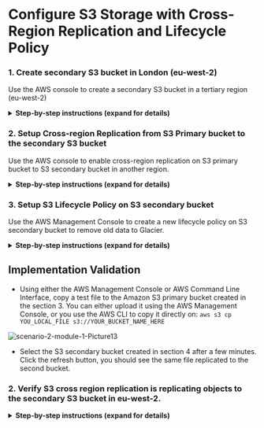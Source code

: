 # Configure S3 Storage with Cross-Region Replication and Lifecycle Policy

### 1. Create secondary S3 bucket in London (eu-west-2)
Use the AWS console to create a secondary S3 bucket in a tertiary region (eu-west-2)
<details>
<summary><strong>Step-by-step instructions (expand for details)</strong></summary><p>

- In the AWS Management Console select **Services** then select **S3** under Storage.
- Select **+Create Bucket**
- Provide a globally unique name for your bucket such as my-storage-workshop-bucket2.
- Select the Region to Asia Pacific (Sydney)
- Choose **Create** in the lower left of the dialog.

![scenario-2-module-1-Picture4](../../images/scenario-2-module-1-Picture4.png)
pic

</p></details>

### 2. Setup Cross-region Replication from S3 Primary bucket to the secondary S3 bucket
Use the AWS console to enable cross-region replication on S3 primary bucket to S3 secondary bucket in another region.
<details>
<summary><strong>Step-by-step instructions (expand for details)</strong></summary><p>

- In AWS Management Console, S3 service, all the buckets are listed. Click the name of the S3 bucket you created in Step 3.
- Click Management Tab, and click Replication
- Click **Get started**, the Replication Rule will display a window to ask Enable versioning

![scenario-2-module-1-Picture5](../../images/scenario-2-module-1-Picture5.png)
pic

- Click **Enable Versioning**, the Replication rule window goes to Step 1 - Source,  select source as All contents and select Enabled for Status.  Will leave the KMS encryption uncheck in this case.

![scenario-2-module-1-Picture6](../../images/scenario-2-module-1-Picture6.png)

- Click Next, Replication rule windows goes to step 2 – Destination.  Click the input box under Destination bucket and a drop-down list will display all the existing buckets in this account.  Select the S3 bucket that was created in eu-west-2

![scenario-2-module-1-Picture7](../../images/scenario-2-module-1-Picture4.png)

- Another warning window will display to ask to Enable versioning on S3 bucket . Click **Enable versioning**.

![scenario-2-module-1-Picture8](../../images/scenario-2-module-1-Picture8.png)

- Once Versioning is enabled, leave the option unchecked and click **Next**
- The Replication rule move to Step 3 – Permissions. Click the input box under **Select IAM Role**, and select create new role.
- In Step 4 – review window. Click **Save.**

![scenario-2-module-1-Picture9](../../images/scenario-2-module-1-Picture9.png)

-	You should see a rule under Replication tab.
</p></details>

### 3. Setup S3 Lifecycle Policy on S3 secondary bucket
Use the AWS Management Console to create a new lifecycle policy on S3 secondary bucket to remove old data to Glacier.
<details>
<summary><strong>Step-by-step instructions (expand for details)</strong></summary><p>

- In AWS Management Console, S3 service, all the buckets are listed. Click the name of  the S3 secondary bucket you created in Step 4.
- Click Management Tab, and click Lifecycle
- Click Get started or **+Add lifecycle rule**
- In the first step of Lifecycle Rule Window, enter a rule name, click **Next**

![scenario-2-module-1-Picture10](../../images/scenario-2-module-1-Picture10.png)

- In the second step of Lifecycle Rule Window to configure Transitions. Check the Current version, and click + Add transition.  Select “Transition to Amazon glacier after” and add “30” in Days after object creation.

![scenario-2-module-1-Picture11](../../images/scenario-2-module-1-Picture11.png)

- In step 3 of Lifecycle Rule, leave all the option unchecked. Click **Next**
- In review window,  click **Save.**

![scenario-2-module-1-Picture12](../../images/scenario-2-module-1-Picture12.png)

</p></details>

## Implementation Validation
- 	Using either the AWS Management Console or AWS Command Line Interface, copy a test file to the Amazon S3 primary bucket created in the section 3.
You can either upload it using the AWS Management Console, or you use the AWS CLI to copy it directly on:
`aws s3 cp YOU_LOCAL_FILE s3://YOUR_BUCKET_NAME_HERE`

![scenario-2-module-1-Picture13](../../images/scenario-2-module-1-Picture13.png)

- Select the S3 secondary bucket created in section 4 after a few minutes.  Click the refresh button, you should see the same file replicated to the second bucket.

### 2. Verify S3 cross region replication is replicating objects to the secondary S3 bucket in eu-west-2.

<details>
<summary><strong>Step-by-step instructions (expand for details)</strong></summary><p>

- In  the Amazon S3 management console, view the content under S3 replica bucket. It should display the same 200 JPEG files in the region of EU (London).

![scenario-2-module-2-Picture7](../../images/scenario-2-module-2-Picture7.png)

</p></details>

